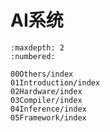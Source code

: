 AI系统
=========================

```toc
:maxdepth: 2
:numbered:

00Others/index
01Introduction/index
02Hardware/index
03Compiler/index
04Inference/index
05Framework/index

```

